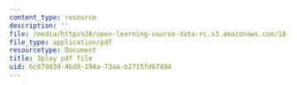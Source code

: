```yaml
---
content_type: resource
description: ''
file: /media/https%3A/open-learning-course-data-rc.s3.amazonaws.com/18-01sc-single-variable-calculus-fall-2010/6c67983d4bd8194a73aab2715fd67d94_d484GRz9zjY.pdf
file_type: application/pdf
resourcetype: Document
title: 3play pdf file
uid: 6c67983d-4bd8-194a-73aa-b2715fd67d94
---
```

